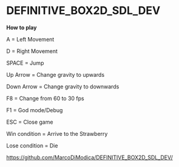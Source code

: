 # DEFINITIVE_BOX2D_SDL_DEV

**How to play**

A = Left Movement

D = Right Movement

SPACE = Jump

Up Arrow = Change gravity to upwards

Down Arrow = Change gravity to downwards

F8 = Change from 60 to 30 fps

F1 = God mode/Debug

ESC = Close game  
  

Win condition = Arrive to the Strawberry

Lose condition = Die  
  


https://github.com/MarcoDiModica/DEFINITIVE_BOX2D_SDL_DEV/
